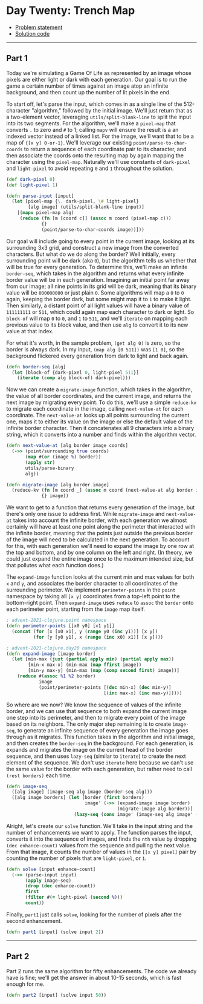 # Day Twenty: Trench Map

* [Problem statement](https://adventofcode.com/2021/day/20)
* [Solution code](https://github.com/abyala/advent-2021-clojure/blob/master/src/advent_2021_clojure/day20.clj)

---

## Part 1

Today we're simulating a Game Of Life as represented by an image whose pixels are either light or dark with each
generation. Our goal is to run the game a certain number of times against an image atop an infinite background, and
then count up the number of lit pixels in the end.

To start off, let's parse the input, which comes in as a single line of the 512-character "algorithm," followed by
the initial image. We'll just return that as a two-element vector, leveraging `utils/split-blank-line` to split the
input into its two segments. For the algorithm, we'll make a `pixel-map` that converts `.` to zero and `#` to 1; calling
`mapv` will ensure the result is a an indexed vector instead of a linked list. For the image, we'll want that to be a
map of `{[x y] 0-or-1}`. We'll leverage our existing `point/parse-to-char-coords` to return a sequence of each
coordinate pair to its character, and then associate the coords onto the resulting map by again mapping the character
using the `pixel-map`. Naturally we'll use constants of `dark-pixel` and `light-pixel` to avoid repeating `0` and `1`
throughout the solution.

```clojure
(def dark-pixel 0)
(def light-pixel 1)

(defn parse-input [input]
  (let [pixel-map {\. dark-pixel, \# light-pixel}
        [alg image] (utils/split-blank-line input)]
    [(mapv pixel-map alg)
     (reduce (fn [m [coord c]] (assoc m coord (pixel-map c)))
             {}
             (point/parse-to-char-coords image))]))
```

Our goal will include going to every point in the current image, looking at its surrounding 3x3 grid, and construct a
new image from the converted characters. But what do we do along the border? Well initially, every surrounding point
will be dark (aka `0`), but the algorithm tells us whether that will be true for every generation. To determine this,
we'll make an infinite `border-seq`, which takes in the algorithm and returns what every infinite border value will be
in each generation. Imagining an initial point far away from our image; all nine points in its grid will be dark,
meaning that its binary value will be `000000000` or just plain `0`. Some algorithms will map a `0` to `0` again,
keeping the border dark, but some might map it to `1` to make it light. Then similarly, a distant point of all light
values will have a binary value of `111111111` or `511`, which could again map each character to dark or light. So
`block-of` will map `0` to `0`, and `1` to `511`, and we'll `iterate` on mapping each previous value to its block
value, and then use `alg` to convert it to its new value at that index.

For what it's worth, in the sample problem, `(get alg 0)` is zero, so the border is always dark. In my input,
`(map alg [0 511])` was `[1 0]`, so the background flickered every generation from dark to light and back again.

```clojure
(defn border-seq [alg]
  (let [block-of {dark-pixel 0, light-pixel 511}]
    (iterate (comp alg block-of) dark-pixel)))
```

Now we can create a `migrate-image` function, which takes in the algorithm, the value of all border coordinates, and 
the current image, and returns the next image by migrating every point. To do this, we'll use a simple `reduce-kv` to
migrate each coordinate in the image, calling `next-value-at` for each coordinate. The `next-value-at` looks up all
points surrounding the current one, maps it to either its value on the image or else the default value of the
infinite border character. Then it concatenates all 9 characters into a binary string, which it converts into a number
and finds within the algorithm vector.

```clojure
(defn next-value-at [alg border image coords]
  (->> (point/surrounding true coords)
       (map #(or (image %) border))
       (apply str)
       utils/parse-binary
       alg))

(defn migrate-image [alg border image]
  (reduce-kv (fn [m coord _] (assoc m coord (next-value-at alg border image coord)))
             {} image))
```

We want to get to a function that returns every generation of the image, but there's only one issue to address first.
While `migrate-image` and `next-value-at` takes into account the infinite border, with each generation we almost
certainly will have at least one point along the perimeter that interacted with the infinite border, meaning that the
points just outside the previous border of the image will need to be calculated in the next generation. To account for
this, with each generation we'll need to expand the image by one row at the top and bottom, and by one column on the
left and right. (In theory, we could just expand the entire image once to the maximum intended size, but that pollutes
what each function does.)

The `expand-image` function looks at the current min and max values for both `x` and `y`, and associates the border
character to all coordinates of the surrounding perimeter. We implement `perimeter-points` in the `point` namespace
by taking all `[x y]` coordinates from a top-left point to the bottom-right point. Then `expand-image` uses `reduce`
to `assoc` the `border` onto each perimeter point, starting from the `image` map itself.

```clojure
; advent-2021-clojure.point namespace
(defn perimeter-points [[x0 y0] [x1 y1]]
  (concat (for [x [x0 x1], y (range y0 (inc y1))] [x y])
          (for [y [y0 y1], x (range (inc x0) x1)] [x y])))

; advent-2021-clojure.day20 namespace
(defn expand-image [image border]
  (let [min-max (juxt (partial apply min) (partial apply max))
        [min-x max-x] (min-max (map ffirst image))
        [min-y max-y] (min-max (map (comp second first) image))]
    (reduce #(assoc %1 %2 border)
            image
            (point/perimeter-points [(dec min-x) (dec min-y)]
                                    [(inc max-x) (inc max-y)]))))
```

So where are we now? We know the sequence of values of the infinite border, and we can use that sequence to both
expand the current image one step into its perimeter, and then to migrate every point of the image based on its
neighbors. The only major step remaining is to create `image-seq`, to generate an infinite sequence of every generation
the image goes through as it migrates. This function takes in the algorithm and initial image, and then creates the
`border-seq` in the background. For each generation, is expands and migrates the image on the current head of the
border sequence, and then uses `lazy-seq` (similar to `iterate`) to create the next element of the sequence. We don't
use `iterate` here because we can't use the same value for the border with each generation, but rather need to call
`(rest borders)` each time.

```clojure
(defn image-seq
  ([alg image] (image-seq alg image (border-seq alg)))
  ([alg image borders] (let [border (first borders)
                             image' (->> (expand-image image border)
                                         (migrate-image alg border))]
                         (lazy-seq (cons image' (image-seq alg image' (rest borders)))))))
```

Alright, let's create our `solve` function. We'll take in the input string and the number of enhancements we want to 
apply. The function parses the input, converts it into the sequence of images, and finds the `nth` value by dropping
`(dec enhance-count)` values from the sequence and pulling the next value. From that image, it counts the number of
values in the `[[x y] pixel]` pair by counting the number of pixels that are `light-pixel`, or `1`.

```clojure
(defn solve [input enhance-count]
  (->> (parse-input input)
       (apply image-seq)
       (drop (dec enhance-count))
       first
       (filter #(= light-pixel (second %)))
       count))
```

Finally, `part1` just calls `solve`, looking for the number of pixels after the second enhancement.
```clojure
(defn part1 [input] (solve input 2))
```

---

## Part 2

Part 2 runs the same algorithm for fifty enhancements. The code we already have is fine; we'll get the answer in about
10-15 seconds, which is fast enough for me.

```clojure
(defn part2 [input] (solve input 50))
```